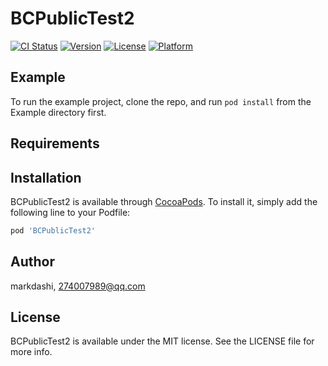 # BCPublicTest2

[![CI Status](https://img.shields.io/travis/markdashi/BCPublicTest2.svg?style=flat)](https://travis-ci.org/markdashi/BCPublicTest2)
[![Version](https://img.shields.io/cocoapods/v/BCPublicTest2.svg?style=flat)](https://cocoapods.org/pods/BCPublicTest2)
[![License](https://img.shields.io/cocoapods/l/BCPublicTest2.svg?style=flat)](https://cocoapods.org/pods/BCPublicTest2)
[![Platform](https://img.shields.io/cocoapods/p/BCPublicTest2.svg?style=flat)](https://cocoapods.org/pods/BCPublicTest2)

## Example

To run the example project, clone the repo, and run `pod install` from the Example directory first.

## Requirements

## Installation

BCPublicTest2 is available through [CocoaPods](https://cocoapods.org). To install
it, simply add the following line to your Podfile:

```ruby
pod 'BCPublicTest2'
```

## Author

markdashi, 274007989@qq.com

## License

BCPublicTest2 is available under the MIT license. See the LICENSE file for more info.
